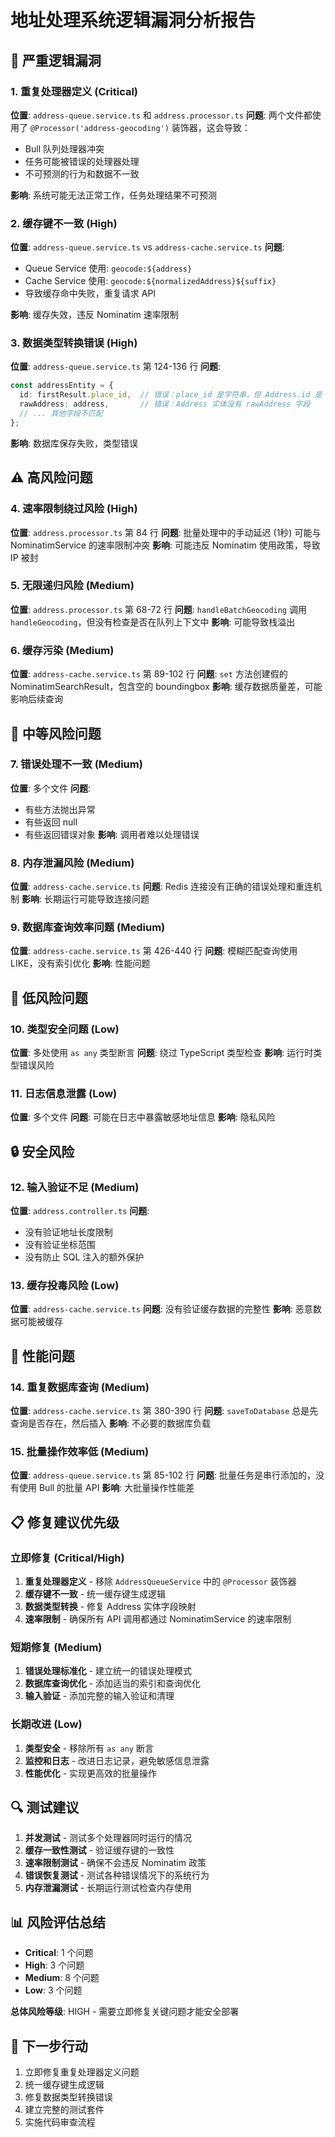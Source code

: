 # 地址处理系统逻辑漏洞分析报告

## 🚨 严重逻辑漏洞

### 1. 重复处理器定义 (Critical)
**位置**: `address-queue.service.ts` 和 `address.processor.ts`
**问题**: 两个文件都使用了 `@Processor('address-geocoding')` 装饰器，这会导致：
- Bull 队列处理器冲突
- 任务可能被错误的处理器处理
- 不可预测的行为和数据不一致

**影响**: 系统可能无法正常工作，任务处理结果不可预测

### 2. 缓存键不一致 (High)
**位置**: `address-queue.service.ts` vs `address-cache.service.ts`
**问题**: 
- Queue Service 使用: `geocode:${address}`
- Cache Service 使用: `geocode:${normalizedAddress}${suffix}`
- 导致缓存命中失败，重复请求 API

**影响**: 缓存失效，违反 Nominatim 速率限制

### 3. 数据类型转换错误 (High)
**位置**: `address-queue.service.ts` 第 124-136 行
**问题**: 
```typescript
const addressEntity = {
  id: firstResult.place_id,  // 错误：place_id 是字符串，但 Address.id 是 UUID
  rawAddress: address,       // 错误：Address 实体没有 rawAddress 字段
  // ... 其他字段不匹配
};
```

**影响**: 数据库保存失败，类型错误

## ⚠️ 高风险问题

### 4. 速率限制绕过风险 (High)
**位置**: `address.processor.ts` 第 84 行
**问题**: 批量处理中的手动延迟 (1秒) 可能与 NominatimService 的速率限制冲突
**影响**: 可能违反 Nominatim 使用政策，导致 IP 被封

### 5. 无限递归风险 (Medium)
**位置**: `address.processor.ts` 第 68-72 行
**问题**: `handleBatchGeocoding` 调用 `handleGeocoding`，但没有检查是否在队列上下文中
**影响**: 可能导致栈溢出

### 6. 缓存污染 (Medium)
**位置**: `address-cache.service.ts` 第 89-102 行
**问题**: `set` 方法创建假的 NominatimSearchResult，包含空的 boundingbox
**影响**: 缓存数据质量差，可能影响后续查询

## 🔧 中等风险问题

### 7. 错误处理不一致 (Medium)
**位置**: 多个文件
**问题**: 
- 有些方法抛出异常
- 有些返回 null
- 有些返回错误对象
**影响**: 调用者难以处理错误

### 8. 内存泄漏风险 (Medium)
**位置**: `address-cache.service.ts`
**问题**: Redis 连接没有正确的错误处理和重连机制
**影响**: 长期运行可能导致连接问题

### 9. 数据库查询效率问题 (Medium)
**位置**: `address-cache.service.ts` 第 426-440 行
**问题**: 模糊匹配查询使用 LIKE，没有索引优化
**影响**: 性能问题

## 🐛 低风险问题

### 10. 类型安全问题 (Low)
**位置**: 多处使用 `as any` 类型断言
**问题**: 绕过 TypeScript 类型检查
**影响**: 运行时类型错误风险

### 11. 日志信息泄露 (Low)
**位置**: 多个文件
**问题**: 可能在日志中暴露敏感地址信息
**影响**: 隐私风险

## 🔒 安全风险

### 12. 输入验证不足 (Medium)
**位置**: `address.controller.ts`
**问题**: 
- 没有验证地址长度限制
- 没有验证坐标范围
- 没有防止 SQL 注入的额外保护

### 13. 缓存投毒风险 (Low)
**位置**: `address-cache.service.ts`
**问题**: 没有验证缓存数据的完整性
**影响**: 恶意数据可能被缓存

## 🚀 性能问题

### 14. 重复数据库查询 (Medium)
**位置**: `address-cache.service.ts` 第 380-390 行
**问题**: `saveToDatabase` 总是先查询是否存在，然后插入
**影响**: 不必要的数据库负载

### 15. 批量操作效率低 (Medium)
**位置**: `address-queue.service.ts` 第 85-102 行
**问题**: 批量任务是串行添加的，没有使用 Bull 的批量 API
**影响**: 大批量操作性能差

## 📋 修复建议优先级

### 立即修复 (Critical/High)
1. **重复处理器定义** - 移除 `AddressQueueService` 中的 `@Processor` 装饰器
2. **缓存键不一致** - 统一缓存键生成逻辑
3. **数据类型转换** - 修复 Address 实体字段映射
4. **速率限制** - 确保所有 API 调用都通过 NominatimService 的速率限制

### 短期修复 (Medium)
1. **错误处理标准化** - 建立统一的错误处理模式
2. **数据库查询优化** - 添加适当的索引和查询优化
3. **输入验证** - 添加完整的输入验证和清理

### 长期改进 (Low)
1. **类型安全** - 移除所有 `as any` 断言
2. **监控和日志** - 改进日志记录，避免敏感信息泄露
3. **性能优化** - 实现更高效的批量操作

## 🔍 测试建议

1. **并发测试** - 测试多个处理器同时运行的情况
2. **缓存一致性测试** - 验证缓存键的一致性
3. **速率限制测试** - 确保不会违反 Nominatim 政策
4. **错误恢复测试** - 测试各种错误情况下的系统行为
5. **内存泄漏测试** - 长期运行测试检查内存使用

## 📊 风险评估总结

- **Critical**: 1 个问题
- **High**: 3 个问题  
- **Medium**: 8 个问题
- **Low**: 3 个问题

**总体风险等级**: HIGH - 需要立即修复关键问题才能安全部署

## 🎯 下一步行动

1. 立即修复重复处理器定义问题
2. 统一缓存键生成逻辑
3. 修复数据类型转换错误
4. 建立完整的测试套件
5. 实施代码审查流程
